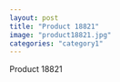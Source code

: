 ```yaml
---
layout: post
title: "Product 18821"
image: "product18821.jpg"
categories: "category1"
---
```

Product 18821
